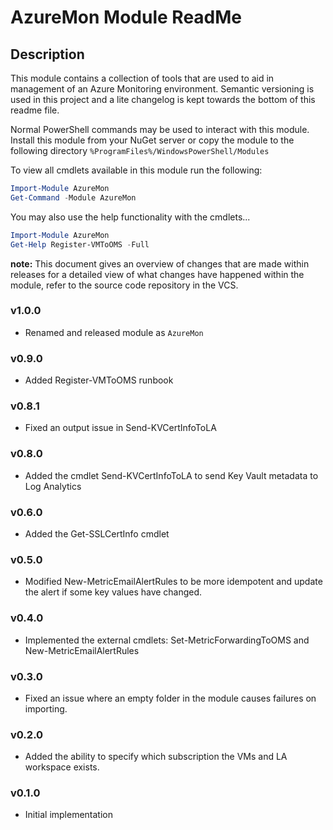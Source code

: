 # AzureMon Module ReadMe

## Description

This module contains a collection of tools that are used to aid in management of an Azure Monitoring environment.  Semantic versioning is used in this project and a lite changelog is kept towards the bottom of this readme file.

Normal PowerShell commands may be used to interact with this module. Install this module from your NuGet server or copy the module to the following directory
`%ProgramFiles%/WindowsPowerShell/Modules`

To view all cmdlets available in this module run the following:

```powershell
Import-Module AzureMon
Get-Command -Module AzureMon
```
You may also use the help functionality with the cmdlets...

```powershell
Import-Module AzureMon
Get-Help Register-VMToOMS -Full
```

__note:__ This document gives an overview of changes that are made within releases
for a detailed view of what changes have happened within the module, refer
to the source code repository in the VCS.

### v1.0.0

* Renamed and released module as `AzureMon`

### v0.9.0

* Added Register-VMToOMS runbook

### v0.8.1

* Fixed an output issue in Send-KVCertInfoToLA
  
### v0.8.0

* Added the cmdlet Send-KVCertInfoToLA to send Key Vault metadata to Log Analytics

### v0.6.0

* Added the Get-SSLCertInfo cmdlet

### v0.5.0

* Modified New-MetricEmailAlertRules to be more idempotent and update the alert if some key values have changed.

### v0.4.0

* Implemented the external cmdlets: Set-MetricForwardingToOMS and New-MetricEmailAlertRules

### v0.3.0

* Fixed an issue where an empty folder in the module causes failures on importing. 

### v0.2.0

* Added the ability to specify which subscription the VMs and LA workspace exists.

### v0.1.0

* Initial implementation

